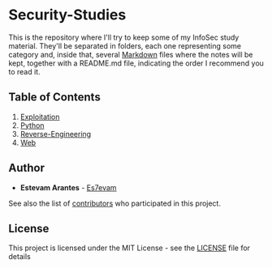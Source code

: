 # Security-Studies

This is the repository where I'll try to keep some of my InfoSec study material.
They'll be separated in folders, each one representing some category and, inside that, several [Markdown](https://en.wikipedia.org/wiki/Markdown) files where the notes will be kept, together with a README.md file, indicating the order I recommend you to read it.

## Table of Contents
1. [Exploitation](./Exploitation/)
2. [Python](./Python/)
3. [Reverse-Engineering](./Reverse-Engineering/)
4. [Web](./Web/)

## Author

* **Estevam Arantes** - [Es7evam](https://github.com/Es7evam)

See also the list of [contributors](https://github.com/Es7evam/Security-Studies/contributors) who participated in this project.

## License

This project is licensed under the MIT License - see the [LICENSE](LICENSE) file for details
